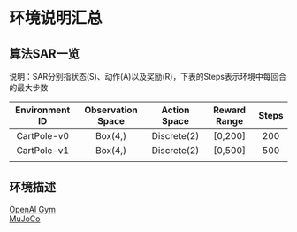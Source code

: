 # 环境说明汇总

## 算法SAR一览

说明：SAR分别指状态(S)、动作(A)以及奖励(R)，下表的Steps表示环境中每回合的最大步数

| Environment ID | Observation Space | Action Space | Reward Range | Steps |
| :------------: | :---------------: | :----------: | :----------: | :---: |
|  CartPole-v0   |      Box(4,)      | Discrete(2)  |   [0,200]    |  200  |
|  CartPole-v1   |      Box(4,)      | Discrete(2)  |   [0,500]    |  500  |
|                |                   |              |              |       |



## 环境描述

[OpenAI Gym](./gym_info.md)  
[MuJoCo](./mujoco_info.md)  

